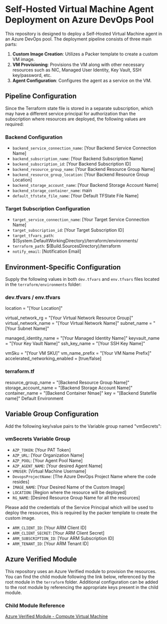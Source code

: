 
# Self-Hosted Virtual Machine Agent Deployment on Azure DevOps Pool

This repository is designed to deploy a Self-Hosted Virtual Machine agent in an Azure DevOps pool. The deployment pipeline consists of three main parts:

1. **Custom Image Creation**: Utilizes a Packer template to create a custom VM image.
2. **VM Provisioning**: Provisions the VM along with other necessary resources such as NIC, Managed User Identity, Key Vault, SSH key/password, etc.
3. **Agent Configuration**: Configures the agent as a service on the VM.

## Pipeline Configuration

Since the Terraform state file is stored in a separate subscription, which may have a different service principal for authorization than the subscription where resources are deployed, the following values are required:

### Backend Configuration
- `backend_service_connection_name`: [Your Backend Service Connection Name]
- `backend_subscription_name`: [Your Backend Subscription Name]
- `backend_subscription_id`: [Your Backend Subscription ID]
- `backend_resource_group_name`: [Your Backend Resource Group Name]
- `backend_resource_group_location`: [Your Backend Resource Group Location]
- `backend_storage_account_name`: [Your Backend Storage Account Name]
- `backend_storage_container_name`: main
- `default_tfstate_file_name`: [Your Default TFState File Name]

### Target Subscription Configuration
- `target_service_connection_name`: [Your Target Service Connection Name]
- `target_subscription_id`: [Your Target Subscription ID]
- `target_tfvars_path`: $(System.DefaultWorkingDirectory)/terraform/environments/
- `terraform_path`: $(Build.SourcesDirectory)/terraform
- `notify_email`: [Notification Email]

## Environment-Specific Configuration

Supply the following values in both `dev.tfvars` and `env.tfvars` files located in the `terraform/environments` folder:

### dev.tfvars / env.tfvars
location                            = "[Your Location]"

virtual_network_rg                  = "[Your Virtual Network Resource Group]"
virtual_network_name                = "[Your Virtual Network Name]"
subnet_name                         = "[Your Subnet Name]"

managed_identity_name               = "[Your Managed Identity Name]"
keyvault_name                       = "[Your Key Vault Name]"
ssh_key_name                        = "[Your SSH Key Name]"

vmSku                               = "[Your VM SKU]"
vm_name_prefix                      = "[Your VM Name Prefix]"
accelerated_networking_enabled      =  [true/false]

### terraform.tf

resource_group_name   = "[Backend Resource Group Name]"  
storage_account_name  = "[Backend Storage Account Name]"
container_name        = "[Backend Container Nmae]"
key                   = "[Backend Statefile name]" Default Environment

## Variable Group Configuration

Add the following key/value pairs to the Variable group named "vmSecrets":

### vmSecrets Variable Group

- `AZP_TOKEN`: [Your PAT Token]
- `AZP_URL`: [Your Organization Name]
- `AZP_POOL`: [Your Agent Pool Name]
- `AZP_AGENT_NAME`: [Your desired Agent Name]
- `VMUSER`: [Virtual Machine Username]
- `DevopsProjectName`: [The Azure DevOps Project Name where the code resides]
- `IMAGE_NAME`: [Your Desired Name of the Custom Image]
- `LOCATION`: [Region where the resource will be deployed]
- `RG_NAME`: [Desired Resource Group Name for all the resources]

Please add the credentials of the Service Principal which will be used to deploy the resources, this is required by the packer template to create the custom image.
- `ARM_CLIENT_ID`: [Your ARM Client ID]
- `ARM_CLIENT_SECRET`: [Your ARM Client Secret]
- `ARM_SUBSCRIPTION_ID`: [Your ARM Subscription ID]
- `ARM_TENANT_ID`: [Your ARM Tenant ID]

## Azure Verified Module

This repository uses an Azure Verified module to provision the resources. You can find the child module following the link below, referenced by the root module in the `terraform` folder. Additional configuration can be added to the root module by referencing the appropriate keys present in the child module.

### Child Module Reference
[Azure Verified Module - Compute Virtual Machine](https://github.com/Azure/terraform-azurerm-avm-res-compute-virtualmachine/blob/main/main.linux_vm.tf)

